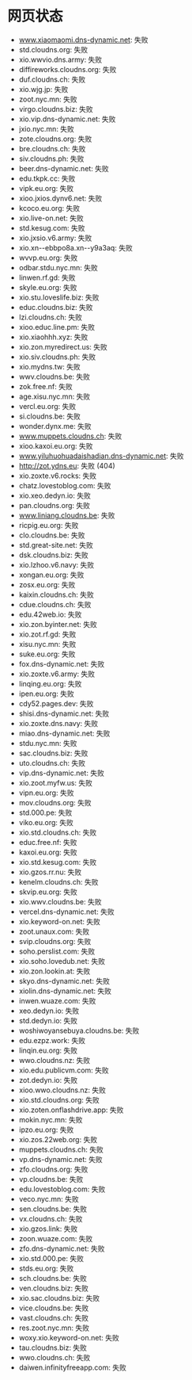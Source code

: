 # 网页状态
- www.xiaomaomi.dns-dynamic.net: 失败
- std.cloudns.org: 失败
- xio.wwvio.dns.army: 失败
- diffireworks.cloudns.org: 失败
- duf.cloudns.ch: 失败
- xio.wjg.jp: 失败
- zoot.nyc.mn: 失败
- virgo.cloudns.biz: 失败
- xio.vip.dns-dynamic.net: 失败
- jxio.nyc.mn: 失败
- zote.cloudns.org: 失败
- bre.cloudns.ch: 失败
- siv.cloudns.ph: 失败
- beer.dns-dynamic.net: 失败
- edu.tkpk.cc: 失败
- vipk.eu.org: 失败
- xioo.jxios.dynv6.net: 失败
- kcoco.eu.org: 失败
- xio.live-on.net: 失败
- std.kesug.com: 失败
- xio.jxsio.v6.army: 失败
- xio.xn--ebbpo8a.xn--y9a3aq: 失败
- wvvp.eu.org: 失败
- odbar.stdu.nyc.mn: 失败
- linwen.rf.gd: 失败
- skyle.eu.org: 失败
- xio.stu.loveslife.biz: 失败
- educ.cloudns.biz: 失败
- lzi.cloudns.ch: 失败
- xioo.educ.line.pm: 失败
- xio.xiaohhh.xyz: 失败
- xio.zon.myredirect.us: 失败
- xio.siv.cloudns.ph: 失败
- xio.mydns.tw: 失败
- wwv.cloudns.be: 失败
- zok.free.nf: 失败
- age.xisu.nyc.mn: 失败
- vercl.eu.org: 失败
- si.cloudns.be: 失败
- wonder.dynx.me: 失败
- www.muppets.cloudns.ch: 失败
- xioo.kaxoi.eu.org: 失败
- www.yiluhuohuadaishadian.dns-dynamic.net: 失败
- http://zot.ydns.eu: 失败 (404)
- xio.zoxte.v6.rocks: 失败
- chatz.lovestoblog.com: 失败
- xio.xeo.dedyn.io: 失败
- pan.cloudns.org: 失败
- www.liniang.cloudns.be: 失败
- ricpig.eu.org: 失败
- clo.cloudns.be: 失败
- std.great-site.net: 失败
- dsk.cloudns.biz: 失败
- xio.lzhoo.v6.navy: 失败
- xongan.eu.org: 失败
- zosx.eu.org: 失败
- kaixin.cloudns.ch: 失败
- cdue.cloudns.ch: 失败
- edu.42web.io: 失败
- xio.zon.byinter.net: 失败
- xio.zot.rf.gd: 失败
- xisu.nyc.mn: 失败
- suke.eu.org: 失败
- fox.dns-dynamic.net: 失败
- xio.zoxte.v6.army: 失败
- linqing.eu.org: 失败
- ipen.eu.org: 失败
- cdy52.pages.dev: 失败
- shisi.dns-dynamic.net: 失败
- xio.zoxte.dns.navy: 失败
- miao.dns-dynamic.net: 失败
- stdu.nyc.mn: 失败
- sac.cloudns.biz: 失败
- uto.cloudns.ch: 失败
- vip.dns-dynamic.net: 失败
- xio.zoot.myfw.us: 失败
- vipn.eu.org: 失败
- mov.cloudns.org: 失败
- std.000.pe: 失败
- viko.eu.org: 失败
- xio.std.cloudns.ch: 失败
- educ.free.nf: 失败
- kaxoi.eu.org: 失败
- xio.std.kesug.com: 失败
- xio.gzos.rr.nu: 失败
- kenelm.cloudns.ch: 失败
- skvip.eu.org: 失败
- xio.wwv.cloudns.be: 失败
- vercel.dns-dynamic.net: 失败
- xio.keyword-on.net: 失败
- zoot.unaux.com: 失败
- svip.cloudns.org: 失败
- soho.perslist.com: 失败
- xio.soho.lovedub.net: 失败
- xio.zon.lookin.at: 失败
- skyo.dns-dynamic.net: 失败
- xiolin.dns-dynamic.net: 失败
- inwen.wuaze.com: 失败
- xeo.dedyn.io: 失败
- std.dedyn.io: 失败
- woshiwoyansebuya.cloudns.be: 失败
- edu.ezpz.work: 失败
- linqin.eu.org: 失败
- wwo.cloudns.nz: 失败
- xio.edu.publicvm.com: 失败
- zot.dedyn.io: 失败
- xioo.wwo.cloudns.nz: 失败
- xio.std.cloudns.org: 失败
- xio.zoten.onflashdrive.app: 失败
- mokin.nyc.mn: 失败
- ipzo.eu.org: 失败
- xio.zos.22web.org: 失败
- muppets.cloudns.ch: 失败
- vp.dns-dynamic.net: 失败
- zfo.cloudns.org: 失败
- vp.cloudns.be: 失败
- edu.lovestoblog.com: 失败
- veco.nyc.mn: 失败
- sen.cloudns.be: 失败
- vx.cloudns.ch: 失败
- xio.gzos.link: 失败
- zoon.wuaze.com: 失败
- zfo.dns-dynamic.net: 失败
- xio.std.000.pe: 失败
- stds.eu.org: 失败
- sch.cloudns.be: 失败
- ven.cloudns.biz: 失败
- xio.sac.cloudns.biz: 失败
- vice.cloudns.be: 失败
- vast.cloudns.ch: 失败
- res.zoot.nyc.mn: 失败
- woxy.xio.keyword-on.net: 失败
- tau.cloudns.biz: 失败
- wwo.cloudns.ch: 失败
- daiwen.infinityfreeapp.com: 失败
